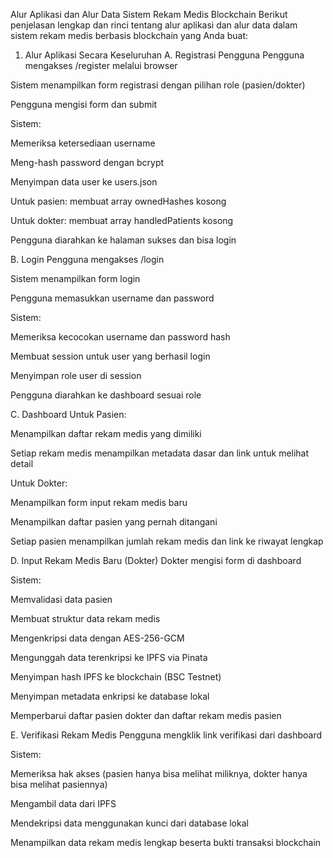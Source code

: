 Alur Aplikasi dan Alur Data Sistem Rekam Medis Blockchain
Berikut penjelasan lengkap dan rinci tentang alur aplikasi dan alur data dalam sistem rekam medis berbasis blockchain yang Anda buat:

1. Alur Aplikasi Secara Keseluruhan
A. Registrasi Pengguna
Pengguna mengakses /register melalui browser

Sistem menampilkan form registrasi dengan pilihan role (pasien/dokter)

Pengguna mengisi form dan submit

Sistem:

Memeriksa ketersediaan username

Meng-hash password dengan bcrypt

Menyimpan data user ke users.json

Untuk pasien: membuat array ownedHashes kosong

Untuk dokter: membuat array handledPatients kosong

Pengguna diarahkan ke halaman sukses dan bisa login

B. Login
Pengguna mengakses /login

Sistem menampilkan form login

Pengguna memasukkan username dan password

Sistem:

Memeriksa kecocokan username dan password hash

Membuat session untuk user yang berhasil login

Menyimpan role user di session

Pengguna diarahkan ke dashboard sesuai role

C. Dashboard
Untuk Pasien:

Menampilkan daftar rekam medis yang dimiliki

Setiap rekam medis menampilkan metadata dasar dan link untuk melihat detail

Untuk Dokter:

Menampilkan form input rekam medis baru

Menampilkan daftar pasien yang pernah ditangani

Setiap pasien menampilkan jumlah rekam medis dan link ke riwayat lengkap

D. Input Rekam Medis Baru (Dokter)
Dokter mengisi form di dashboard

Sistem:

Memvalidasi data pasien

Membuat struktur data rekam medis

Mengenkripsi data dengan AES-256-GCM

Mengunggah data terenkripsi ke IPFS via Pinata

Menyimpan hash IPFS ke blockchain (BSC Testnet)

Menyimpan metadata enkripsi ke database lokal

Memperbarui daftar pasien dokter dan daftar rekam medis pasien

E. Verifikasi Rekam Medis
Pengguna mengklik link verifikasi dari dashboard

Sistem:

Memeriksa hak akses (pasien hanya bisa melihat miliknya, dokter hanya bisa melihat pasiennya)

Mengambil data dari IPFS

Mendekripsi data menggunakan kunci dari database lokal

Menampilkan data rekam medis lengkap beserta bukti transaksi blockchain